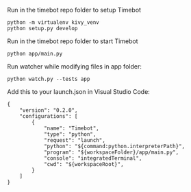 Run in the timebot repo folder to setup Timebot
```
python -m virtualenv kivy_venv
python setup.py develop
```

Run in the timebot repo folder to start Timebot
```
python app/main.py
```

Run watcher while modifying files in app folder:
```
python watch.py --tests app
```

Add this to your launch.json in Visual Studio Code:
```
{
    "version": "0.2.0",
    "configurations": [
        {
            "name": "Timebot",
            "type": "python",
            "request": "launch",
            "python": "${command:python.interpreterPath}",
            "program": "${workspaceFolder}/app/main.py",
            "console": "integratedTerminal",
            "cwd": "${workspaceRoot}",
        }
    ]
}
```

